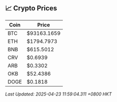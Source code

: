 ## 📈 Crypto Prices

| Coin | Price |
| ---- | ----- |
| BTC | $93163.1659 |
| ETH | $1794.7973 |
| BNB | $615.5012 |
| CRV | $0.6939 |
| ARB | $0.3302 |
| OKB | $52.4386 |
| DOGE | $0.1818 |

_Last Updated: 2025-04-23 11:59:04.311 +0800 HKT_